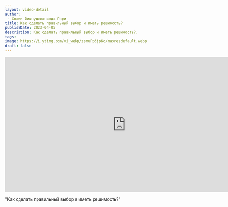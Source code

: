 ```yaml
---
layout: video-detail
author:
 - Свами Вишнудевананда Гири
title: Как сделать правильный выбор и иметь решимость?
publishDate: 2023-04-05
description: Как сделать правильный выбор и иметь решимость?. 
tags: 
image: https://i.ytimg.com/vi_webp/zsmuPp3jpKo/maxresdefault.webp
draft: false
---
```


<iframe width="790" height="444" src="https://www.youtube.com/embed/zsmuPp3jpKo" frameborder="0" allowfullscreen=""></iframe> 

  "Как сделать правильный выбор и иметь решимость?"

  

 